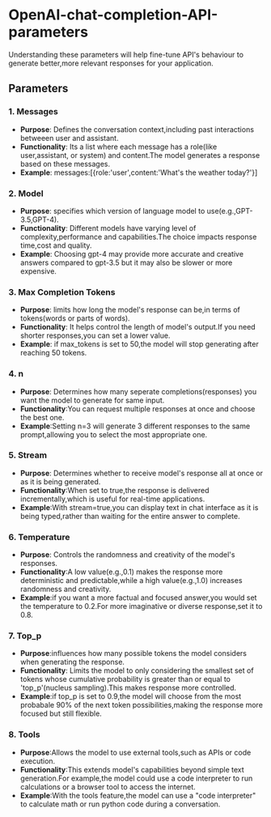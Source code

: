 # OpenAI-chat-completion-API-parameters
Understanding these parameters will help fine-tune API's behaviour to generate better,more relevant responses for your application.

## Parameters
### 1. **Messages**
- **Purpose**: Defines the conversation context,including past interactions betweeen user and assistant.
- **Functionality**: Its a list where each message has a role(like user,assistant, or system) and content.The model generates a response based on these messages.
- **Example**:
       messages:[{role:'user',content:'What's the weather today?'}]
### 2. **Model**
- **Purpose**: specifies which version of language model to use(e.g.,GPT-3.5,GPT-4).
- **Functionality**: Different models have varying  level of complexity,performance and capabilities.The choice impacts response time,cost and quality.
- **Example**: Choosing gpt-4 may provide more accurate and creative answers compared to gpt-3.5 but it may also be slower or more expensive.
### 3. **Max Completion Tokens**
- **Purpose**: limits how long the model's response can be,in terms of tokens(words or parts of words).
- **Functionality**: It helps control the length of model's output.If you need shorter responses,you can set a lower value.
- **Example**: if max_tokens is set to 50,the model will stop generating after reaching 50 tokens.
### 4. **n**
- **Purpose**: Determines how many  seperate completions(responses) you want the model to generate for same input.
- **Functionality**:You can request multiple responses at once and choose the best one.
- **Example**:Setting n=3 will generate 3 different responses to the same prompt,allowing you to select the most appropriate one.
### 5. **Stream**
- **Purpose**: Determines whether to receive model's response all at once or as it is being generated.
- **Functionality**:When set to true,the response is delivered incrementally,which is useful for real-time applications.
- **Example**:With stream=true,you can display text in chat interface as it is being typed,rather than waiting for the entire answer to complete.
### 6. **Temperature**
- **Purpose**: Controls the randomness and creativity of the model's responses.
- **Functionality**:A low value(e.g.,0.1) makes the response more deterministic and predictable,while a high value(e.g.,1.0) increases randomness and creativity.
- **Example**:if you want a more factual and focused answer,you would set the temperature to 0.2.For more imaginative or diverse response,set it to 0.8.
### 7. **Top_p**
- **Purpose**:influences  how many possible tokens the model considers when generating the response.
- **Functionality**: Limits the model to only considering the smallest set of tokens whose cumulative probability is greater than or equal to 'top_p'(nucleus sampling).This makes response more controlled.
- **Example**:if top_p is set to 0.9,the model will choose from the most probabale 90% of the next token possibilities,making the response more focused but still flexible.
### 8. **Tools**
- **Purpose**:Allows the model to use external tools,such as APIs or code execution.
- **Functionality**:This extends model's capabilities beyond simple text generation.For example,the model could use a code interpreter to run calculations or a browser tool to access the internet.
- **Example**:With the tools feature,the model can use a "code interpreter" to calculate math or run python code during a conversation.
